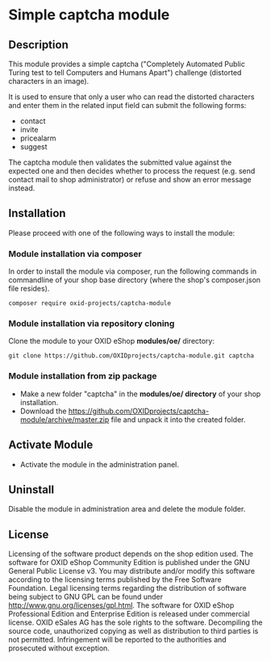 # Simple captcha module

## Description

This module provides a simple captcha ("Completely Automated Public Turing test to tell Computers and Humans Apart")
challenge (distorted characters in an image).

It is used to ensure that only a user who can read the distorted characters and enter them in the related input field
can submit the following forms:
 - contact
 - invite
 - pricealarm
 - suggest

The captcha module then validates the submitted value against the expected one and then decides whether to process the
request (e.g. send contact mail to shop administrator) or refuse and show an error message instead.

## Installation

Please proceed with one of the following ways to install the module:

### Module installation via composer

In order to install the module via composer, run the following commands in commandline of your shop base directory 
(where the shop's composer.json file resides).

```
composer require oxid-projects/captcha-module
```

### Module installation via repository cloning

Clone the module to your OXID eShop **modules/oe/** directory:
```
git clone https://github.com/OXIDprojects/captcha-module.git captcha
```

### Module installation from zip package

* Make a new folder "captcha" in the **modules/oe/ directory** of your shop installation. 
* Download the https://github.com/OXIDprojects/captcha-module/archive/master.zip file and unpack it into the created folder.

## Activate Module

- Activate the module in the administration panel.

## Uninstall

Disable the module in administration area and delete the module folder.

## License

Licensing of the software product depends on the shop edition used. The software for OXID eShop Community Edition
is published under the GNU General Public License v3. You may distribute and/or modify this software according to
the licensing terms published by the Free Software Foundation. Legal licensing terms regarding the distribution of
software being subject to GNU GPL can be found under http://www.gnu.org/licenses/gpl.html. The software for OXID eShop
Professional Edition and Enterprise Edition is released under commercial license. OXID eSales AG has the sole rights to
the software. Decompiling the source code, unauthorized copying as well as distribution to third parties is not
permitted. Infringement will be reported to the authorities and prosecuted without exception.
